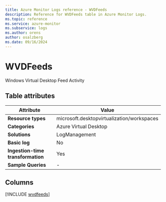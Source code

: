 ```yaml
---
title: Azure Monitor Logs reference - WVDFeeds
description: Reference for WVDFeeds table in Azure Monitor Logs.
ms.topic: reference
ms.service: azure-monitor
ms.subservice: logs
ms.author: orens
author: osalzberg
ms.date: 09/16/2024
---
```


# WVDFeeds

Windows Virtual Desktop Feed Activity


## Table attributes

|Attribute|Value|
|---|---|
|**Resource types**|microsoft.desktopvirtualization/workspaces|
|**Categories**|Azure Virtual Desktop|
|**Solutions**| LogManagement|
|**Basic log**|No|
|**Ingestion-time transformation**|Yes|
|**Sample Queries**|-|



## Columns
  
[!INCLUDE [wvdfeeds](~/reusable-content/ce-skilling/azure/includes/azure-monitor/reference/tables/wvdfeeds-include.md)]
